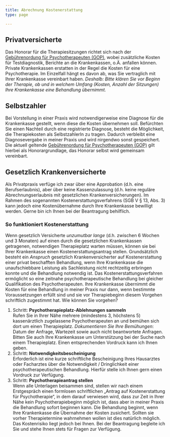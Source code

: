 ```yaml
---
title: Abrechnung Kostenerstattung
type: page

---
```

## Privatversicherte

Das Honorar für die Therapiesitzungen richtet sich nach der [Gebührenordung für Psychotherapeuten (GOP)](/files/gop.pdf), wobei zusätzliche Kosten für Testdiagnostik, Berichte an die Krankenkassen, o.Ä. anfallen können. Private Krankenkassen erstatten in der Regel die Kosten für eine Psychotherapie. Im Einzelfall hängt es davon ab, was Sie vertraglich mit Ihrer Krankenkasse vereinbart haben. _Deshalb: Bitte klären Sie vor Beginn der Therapie, ob und in welchem Umfang (Kosten, Anzahl der Sitzungen) Ihre Krankenkasse eine Behandlung übernimmt._

## Selbstzahler

Bei Vorstellung in einer Praxis wird notwendigerweise eine Diagnose für die Krankenkasse gestellt, wenn diese die Kosten übernehmen 
soll. Befürchten Sie einen Nachteil durch eine registrierte Diagnose, besteht die Möglichkeit, die Therapiekosten als SelbstzahlerIn 
zu tragen. Dadurch verbleibt eine Diagnosevergabe in meiner Praxis und wird nirgendwo sonst gespeichert. Die aktuell geltende 
[Gebührenordung für Psychotherapeuten (GOP)](/files/gop.pdf) gilt hierbei als Honorargrundlage, das Honorar selbst 
wird gemeinsam vereinbart.

## Gesetzlich Krankenversicherte

Als Privatpraxis verfüge ich zwar über eine Approbation (d.h. eine Berufserlaubnis), aber über keine Kassenzulassung (d.h. keine 
reguläre Abrechnungserlaubnis mit gesetzlichen Krankenversicherungen). Im Rahmen des sogenannten Kosten&shy;erstattungs&shy;verfahrens (SGB V § 
13, Abs. 3) kann jedoch eine Kostenübernahme durch Ihre Krankenkasse bewilligt werden. Gerne bin ich Ihnen bei der Beantragung 
behilflich.

### So funktioniert Kostenerstattung

Wenn gesetzlich Versicherte *unzumutbar lange* (d.h. zwischen 6 Wochen und 3 Monaten) auf einen durch die gesetzlichen Krankenkassen getragenen, notwendigen Therapieplatz warten müssen, können sie bei Ihrer Krankenkasse einen Kostenerstattungsantrag stellen. Grundsätzlich besteht ein *Anspruch* gesetzlich Krankenversicherter auf Kostenerstattung einer privat beschafften Behandlung, wenn Ihre Krankenkasse die unaufschiebbare Leistung als Sachleistung nicht rechtzeitig erbringen konnte und die Behandlung notwendig ist. Das Kostenerstattungsverfahren ermöglicht so eine zeitnahe psycho&shy;thera&shy;peutische Behandlung bei gleicher Qualifikation des Psychotherapeuten. Ihre Krankenkasse übernimmt die Kosten für eine Behandlung in meiner Praxis nur dann, wenn bestimmte Voraussetzungen erfüllt sind und sie vor Therapiebeginn diesem Vorgehen schriftlich zugestimmt hat.
Wie können Sie vorgehen?

1. Schritt: **Psychotherapieplatz-Ablehnungen sammeln**\
    Rufen Sie in Ihrer Nähe mehrere (mindestens 3, höchstens 5) kassenärztlich zugelassene Psychotherapeuten an und bemühen sich dort um einen Therapieplatz.
    *Dokumentieren Sie Ihre Bemühungen*: Datum der Anfrage, Wartezeit sowie auch nicht beantwortete Anfragen. Bitten Sie auch Ihre Krankenkasse um Unterstützung bei der Suche nach einem Therapieplatz. Einen entsprechenden Vordruck kann ich Ihnen geben.
2. Schritt: **Notwendigkeitsbescheinigung**\
    Erforderlich ist eine kurze schriftliche Bescheinigung Ihres Hausarztes oder Facharztes über die Notwendigkeit / Dringlichkeit einer psychotherapeutischen Behandlung. Hierfür stelle ich Ihnen gern einen Vordruck zur Verfügung.
3. Schritt: **Psychotherapieantrag stellen**\
    Wenn alle Unterlagen beisammen sind, stellen wir nach einem Erstgespräch einen formlosen schriftlichen „Antrag auf Kostenerstattung für Psychotherapie“, in dem darauf verwiesen wird, dass zur Zeit in Ihrer Nähe kein Psychotherapiebeginn möglich ist, dass aber in meiner Praxis die Behandlung sofort beginnen kann.
    Die Behandlung beginnt, wenn Ihre Krankenkasse die Übernahme der Kosten zusichert. Sollten sie vorher Therapietermine wahrnehmen wollen ist dies natürlich möglich. Das Kostenrisiko liegt jedoch bei Ihnen.
    Bei der Beantragung begleite ich Sie und stehe Ihnen stets für Fragen zur Verfügung.
